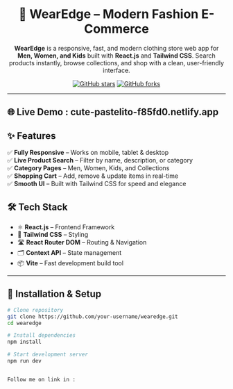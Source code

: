 <h1 align="center">👕 WearEdge – Modern Fashion E-Commerce</h1>

<p align="center">
  <b>WearEdge</b> is a responsive, fast, and modern clothing store web app for <b>Men, Women, and Kids</b> built with <b>React.js</b> and <b>Tailwind CSS</b>.
  Search products instantly, browse collections, and shop with a clean, user-friendly interface.
</p>

<p align="center">
  <a href="https://github.com/your-username/wearedge"><img src="https://img.shields.io/github/stars/your-username/wearedge?style=social" alt="GitHub stars"></a>
  <a href="https://github.com/your-username/wearedge"><img src="https://img.shields.io/github/forks/your-username/wearedge?style=social" alt="GitHub forks"></a>
</p>

---
🌐 Live Demo : cute-pastelito-f85fd0.netlify.app
---


## ✨ Features

✅ **Fully Responsive** – Works on mobile, tablet & desktop  
✅ **Live Product Search** – Filter by name, description, or category  
✅ **Category Pages** – Men, Women, Kids, and Collections  
✅ **Shopping Cart** – Add, remove & update items in real-time  
✅ **Smooth UI** – Built with Tailwind CSS for speed and elegance  


## 🛠 Tech Stack

- ⚛ **React.js** – Frontend Framework  
- 🎨 **Tailwind CSS** – Styling  
- 🛣 **React Router DOM** – Routing & Navigation  
- 🗂 **Context API** – State management  
- 📦 **Vite** – Fast development build tool  

---

## 🚀 Installation & Setup

```bash
# Clone repository
git clone https://github.com/your-username/wearedge.git
cd wearedge

# Install dependencies
npm install

# Start development server
npm run dev


Follow me on link in : 
